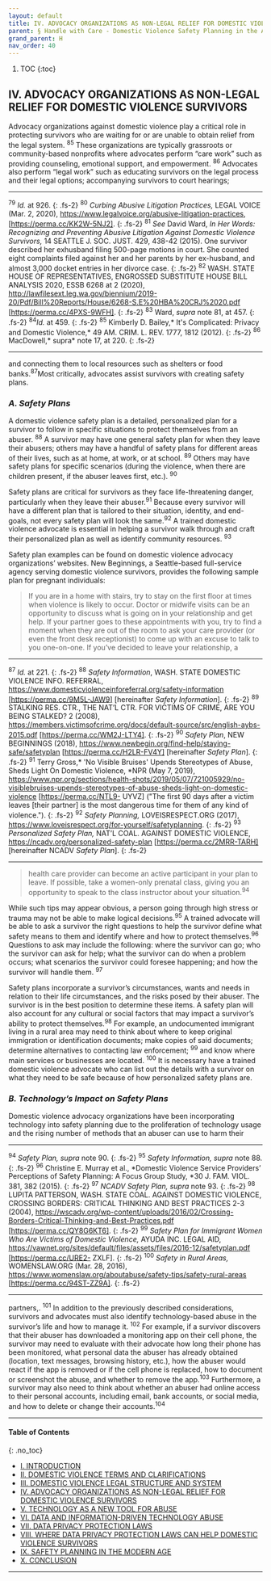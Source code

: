```yaml
---
layout: default
title: IV. ADVOCACY ORGANIZATIONS AS NON-LEGAL RELIEF FOR DOMESTIC VIOLENCE SURVIVORS  
parent: § Handle with Care - Domestic Violence Safety Planning in the Age of Data Privacy Laws   
grand_parent: H 
nav_order: 40
---
```

<style>
.dont-break-out {
  /* These are technically the same, but use both */
  overflow-wrap: break-word;
  word-wrap: break-word;

  -ms-word-break: break-all;
  /* This is the dangerous one in WebKit, as it breaks things wherever */
  word-break: break-all;
  /* Instead use this non-standard one: */
  word-break: break-word;
}

.youtube-container {
    position: relative;
    width: 100%;
    height: 0;
    padding-bottom: 56.25%;
}
.youtube-video {
    position: absolute;
    top: 0;
    left: 0;
    width: 100%;
    height: 100%;
}

</style>

<div class="dont-break-out" markdown="1">

1. TOC
{:toc}

## IV. ADVOCACY ORGANIZATIONS AS NON-LEGAL RELIEF FOR DOMESTIC VIOLENCE SURVIVORS
Advocacy organizations against domestic violence play a critical role in protecting survivors who are waiting for or are unable to obtain relief from the legal system. <sup>85</sup> These organizations are typically grassroots or community-based nonprofits where advocates perform “care work” such as providing counseling, emotional support, and empowerment. <sup>86</sup> Advocates also perform “legal work” such as educating survivors on the legal process and their legal options; accompanying survivors to court hearings;

***
<sup>79</sup> *Id.* at 926. 
{: .fs-2}
<sup>80</sup> *Curbing Abusive Litigation Practices,* LEGAL VOICE (Mar. 2, 2020), https://www.legalvoice.org/abusive-litigation-practices, [https://perma.cc/KK2W-5NJ2]. 
{: .fs-2}
<sup>81</sup> *See* David Ward, *In Her Words: Recognizing and Preventing Abusive Litigation Against Domestic Violence Survivors,* 14 SEATTLE J. SOC. JUST. 429, 438-42 (2015). One survivor described her exhusband filing 500-page motions in court. She counted eight complaints filed against her and her parents by her ex-husband, and almost 3,000 docket entries in her divorce case. 
{: .fs-2}
<sup>82</sup> WASH. STATE HOUSE OF REPRESENTATIVES, ENGROSSED SUBSTITUTE HOUSE BILL ANALYSIS 2020, ESSB 6268 at 2 (2020), http://lawfilesext.leg.wa.gov/biennium/2019-20/Pdf/Bill%20Reports/House/6268-S.E%20HBA%20CRJ%2020.pdf [https://perma.cc/4PXS-9WFH]. 
{: .fs-2}
<sup>83</sup> Ward, *supra* note 81, at 457. 
{: .fs-2}
<sup>84</sup>*Id.* at 459. 
{: .fs-2}
<sup>85</sup> Kimberly D. Bailey,* It's Complicated: Privacy and Domestic Violence,* 49 AM. CRIM. L. REV. 1777, 1812 (2012). 
{: .fs-2}
<sup>86</sup> MacDowell,* supra* note 17, at 220.
{: .fs-2}
***

and connecting them to local resources such as shelters or food banks.<sup>87</sup>Most critically, advocates assist survivors with creating safety plans. 

### *A. Safety Plans*

A domestic violence safety plan is a detailed, personalized plan for a survivor to follow in specific situations to protect themselves from an abuser. <sup>88</sup> A survivor may have one general safety plan for when they leave their abusers; others may have a handful of safety plans for different areas of their lives, such as at home, at work, or at school. <sup>89</sup> Others may have safety plans for specific scenarios (during the violence, when there are children present, if the abuser leaves first, etc.). <sup>90</sup>

Safety plans are critical for survivors as they face life-threatening danger, particularly when they leave their abuser.<sup>91</sup> Because every survivor will have a different plan that is tailored to their situation, identity, and end-goals, not every safety plan will look the same.<sup>92</sup> A trained domestic violence advocate is essential in helping a survivor walk through and craft their personalized plan as well as identify community resources. <sup>93</sup> 

Safety plan examples can be found on domestic violence advocacy organizations’ websites. New Beginnings, a Seattle-based full-service agency serving domestic violence survivors, provides the following sample plan for pregnant individuals: 

> If you are in a home with stairs, try to stay on the first floor at times when violence is likely to occur. Doctor or midwife visits can be an opportunity to discuss what is going on in your relationship and get help. If your partner goes to these appointments with you, try to find a moment when they are out of the room to ask your care provider (or even the front desk receptionist) to come up with an excuse to talk to you one-on-one. If you’ve decided to leave your relationship, a

***
<sup>87</sup> *Id.* at 221. 
{: .fs-2}
<sup>88</sup> *Safety Information*, WASH. STATE DOMESTIC VIOLENCE INFO. REFERRAL, https://www.domesticviolenceinforeferral.org/safety-information [https://perma.cc/9M5L-JAW9] [hereinafter *Safety Information*]. 
{: .fs-2}
<sup>89</sup> STALKING RES. CTR., THE NAT’L CTR. FOR VICTIMS OF CRIME, ARE YOU BEING STALKED? 2 (2008), https://members.victimsofcrime.org/docs/default-source/src/english-aybs-2015.pdf [https://perma.cc/WM2J-LTY4]. 
{: .fs-2}
<sup>90</sup> *Safety Plan*, NEW BEGINNINGS (2018), https://www.newbegin.org/find-help/staying-safe/safetyplan [https://perma.cc/H2LR-FV4Y] [hereinafter *Safety Plan*].
{: .fs-2}
<sup>91</sup> Terry Gross,* 'No Visible Bruises' Upends Stereotypes of Abuse, Sheds Light On Domestic Violence, *NPR (May 7, 2019), https://www.npr.org/sections/health-shots/2019/05/07/721005929/no-visiblebruises-upends-stereotypes-of-abuse-sheds-light-on-domestic-violence [https://perma.cc/NTL9- UYVZ] ("The first 90 days after a victim leaves [their partner] is the most dangerous time for them of any kind of violence."). 
{: .fs-2}
<sup>92</sup> *Safety Planning,* LOVEISRESPECT.ORG (2017), https://www.loveisrespect.org/for-yourself/safetyplanning. 
{: .fs-2}
<sup>93</sup> *Personalized Safety Plan,* NAT’L COAL. AGAINST DOMESTIC VIOLENCE, https://ncadv.org/personalized-safety-plan [https://perma.cc/2MRR-TARH] [hereinafter NCADV *Safety Plan*].
{: .fs-2}
***

>health care provider can become an active participant in your plan to leave. If possible, take a women-only prenatal class, giving you an opportunity to speak to the class instructor about your situation.<sup>94</sup>

While such tips may appear obvious, a person going through high stress or trauma may not be able to make logical decisions.<sup>95</sup> A trained advocate will be able to ask a survivor the right questions to help the survivor define what safety means to them and identify where and how to protect themselves.<sup>96</sup> Questions to ask may include the following: where the survivor can go; who the survivor can ask for help; what the survivor can do when a problem occurs; what scenarios the survivor could foresee happening; and how the survivor will handle them. <sup>97</sup> 

Safety plans incorporate a survivor’s circumstances, wants and needs in relation to their life circumstances, and the risks posed by their abuser. The survivor is in the best position to determine these items. A safety plan will also account for any cultural or social factors that may impact a survivor’s ability to protect themselves.<sup>98</sup> For example, an undocumented immigrant living in a rural area may need to think about where to keep original immigration or identification documents; make copies of said documents; determine alternatives to contacting law enforcement; <sup>99</sup> and know where main services or businesses are located. <sup>100</sup> It is necessary have a trained domestic violence advocate who can list out the details with a survivor on what they need to be safe because of how personalized safety plans are.


### *B. Technology’s Impact on Safety Plans*
Domestic violence advocacy organizations have been incorporating technology into safety planning due to the proliferation of technology usage and the rising number of methods that an abuser can use to harm their

***
<sup>94</sup> *Safety Plan, supra* note 90. 
{: .fs-2}
<sup>95</sup> *Safety Information, supra* note 88. 
{: .fs-2}
<sup>96</sup> Christine E. Murray et al., *Domestic Violence Service Providers’ Perceptions of Safety Planning: A Focus Group Study, *30 J. FAM. VIOL. 381, 382 (2015). 
{: .fs-2}
<sup>97</sup> *NCADV Safety Plan, supra* note 93. 
{: .fs-2}
<sup>98</sup> LUPITA PATTERSON, WASH. STATE COAL. AGAINST DOMESTIC VIOLENCE, CROSSING BORDERS: CRITICAL THINKING AND BEST PRACTICES 2-3 (2004), https://wscadv.org/wp-content/uploads/2016/02/Crossing-Borders-Critical-Thinking-and-Best-Practices.pdf [https://perma.cc/QY8G6KT6]. 
{: .fs-2}
<sup>99</sup> *Safety Plan for Immigrant Women Who Are Victims of Domestic Violence,* AYUDA INC. LEGAL AID, https://vawnet.org/sites/default/files/assets/files/2016-12/safetyplan.pdf [https://perma.cc/URE2- ZXLF]. 
{: .fs-2}
<sup>100</sup> *Safety in Rural Areas,* WOMENSLAW.ORG (Mar. 28, 2016), https://www.womenslaw.org/aboutabuse/safety-tips/safety-rural-areas [https://perma.cc/94ST-ZZ9A].
{: .fs-2}
***

partners,. <sup>101</sup> In addition to the previously described considerations, survivors and advocates must also identify technology-based abuse in the survivor’s life and how to manage it. <sup>102</sup> For example, if a survivor discovers that their abuser has downloaded a monitoring app on their cell phone, the survivor may need to evaluate with their advocate how long their phone has been monitored, what personal data the abuser has already obtained (location, text messages, browsing history, etc.), how the abuser would react if the app is removed or if the cell phone is replaced, how to document or screenshot the abuse, and whether to remove the app.<sup>103</sup> Furthermore, a survivor may also need to think about whether an abuser had online access to their personal accounts, including email, bank accounts, or social media, and how to delete or change their accounts.<sup>104</sup>

***

#### Table of Contents
{: .no_toc}

<ul><li> <a href="/docs/H/handle-with-care-domestic-violence-safety-planning-in-the-age-of-data-privacy-law-1/">I. INTRODUCTION</a></li><li> <a href="/docs/H/handle-with-care-domestic-violence-safety-planning-in-the-age-of-data-privacy-law-2/">II. DOMESTIC VIOLENCE TERMS AND CLARIFICATIONS</a></li><li> <a href="/docs/H/handle-with-care-domestic-violence-safety-planning-in-the-age-of-data-privacy-law-3/">III. DOMESTIC VIOLENCE LEGAL STRUCTURE AND SYSTEM</a></li><li> <a href="/docs/H/handle-with-care-domestic-violence-safety-planning-in-the-age-of-data-privacy-law-4/">IV. ADVOCACY ORGANIZATIONS AS NON-LEGAL RELIEF FOR DOMESTIC VIOLENCE SURVIVORS</a></li><li> <a href="/docs/H/handle-with-care-domestic-violence-safety-planning-in-the-age-of-data-privacy-law-5/">V. TECHNOLOGY AS A NEW TOOL FOR ABUSE</a></li><li> <a href="/docs/H/handle-with-care-domestic-violence-safety-planning-in-the-age-of-data-privacy-law-6/">VI. DATA AND INFORMATION-DRIVEN TECHNOLOGY ABUSE</a></li><li> <a href="/docs/H/handle-with-care-domestic-violence-safety-planning-in-the-age-of-data-privacy-law-7/">VII. DATA PRIVACY PROTECTION LAWS</a></li><li> <a href="/docs/H/handle-with-care-domestic-violence-safety-planning-in-the-age-of-data-privacy-law-8/">VIII. WHERE DATA PRIVACY PROTECTION LAWS CAN HELP DOMESTIC VIOLENCE SURVIVORS</a></li><li> <a href="/docs/H/handle-with-care-domestic-violence-safety-planning-in-the-age-of-data-privacy-law-9/">IX. SAFETY PLANNING IN THE MODERN AGE</a></li><li> <a href="/docs/H/handle-with-care-domestic-violence-safety-planning-in-the-age-of-data-privacy-law-10/">X. CONCLUSION</a></li></ul>

***

</div>
